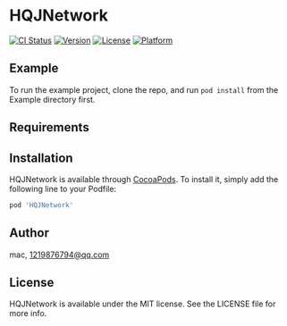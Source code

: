 # HQJNetwork

[![CI Status](https://img.shields.io/travis/mac/HQJNetwork.svg?style=flat)](https://travis-ci.org/mac/HQJNetwork)
[![Version](https://img.shields.io/cocoapods/v/HQJNetwork.svg?style=flat)](https://cocoapods.org/pods/HQJNetwork)
[![License](https://img.shields.io/cocoapods/l/HQJNetwork.svg?style=flat)](https://cocoapods.org/pods/HQJNetwork)
[![Platform](https://img.shields.io/cocoapods/p/HQJNetwork.svg?style=flat)](https://cocoapods.org/pods/HQJNetwork)

## Example

To run the example project, clone the repo, and run `pod install` from the Example directory first.

## Requirements

## Installation

HQJNetwork is available through [CocoaPods](https://cocoapods.org). To install
it, simply add the following line to your Podfile:

```ruby
pod 'HQJNetwork'
```

## Author

mac, 1219876794@qq.com

## License

HQJNetwork is available under the MIT license. See the LICENSE file for more info.
